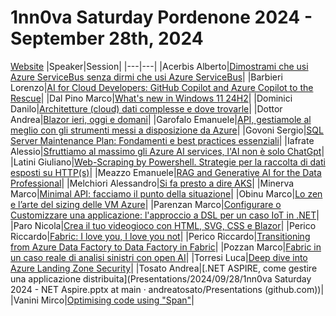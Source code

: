 # 1nn0va Saturday Pordenone 2024 - September 28th, 2024
[Website](https://1nn0vasat2024.1nn0va.it/)
|Speaker|Session|
|---|---|
|Acerbis Alberto|[Dimostrami che usi Azure ServiceBus senza dirmi che usi Azure ServiceBus]()|
|Barbieri Lorenzo|[AI for Cloud Developers: GitHub Copilot and Azure Copilot to the Rescue](https://github.com/geniodelmale/Presentations/tree/main/2024/09/28%20-%201nn0va%20Saturday)|
|Dal Pino Marco|[What's new in Windows 11 24H2](https://github.com/dpcons/DPCons/blob/main/TechSessions/20240928-1nn0vaSaturday-Pordenone.md)|
|Dominici Danilo|[Architetture (cloud) dati complesse e dove trovarle](https://github.com/ddominici/Presentations/tree/main/2024/1nn0va%20Saturday%20Pordenone)|
|Dottor Andrea|[Blazor ieri, oggi e domani](https://github.com/andreadottor/blazor-ieri-oggi-domani/blob/5ba31dc03c946f8bc74a3e03e3c06b08f82408b4/20240928_1nn0va_saturday_Blazor%20iero%20oggi%20domani.pdf)|
|Garofalo Emanuele|[API, gestiamole al meglio con gli strumenti messi a disposizione da Azure]()|
|Govoni Sergio|[SQL Server Maintenance Plan: Fondamenti e best practices essenziali](https://github.com/segovoni/sql-server-demos/tree/master/1nn0vasaturday/2024/sql-server-maintenance-plan-fundamentals-and-best-practices)|
|Iafrate Alessio|[Sfruttiamo al massimo gli Azure AI services, l'AI non è solo ChatGpt](https://acquariusoft-my.sharepoint.com/:p:/g/personal/alessio_acquariusoft_onmicrosoft_com/EQXDsiTpgFZAiZzMEx5Uq9ABSiCgtMLJ_TvMyzB9ctaiEQ?e=NvVtEO)|
|Latini Giuliano|[Web-Scraping by Powershell. Strategie per la raccolta di dati esposti su HTTP(s)](https://github.com/giulianolatini/1nn0vaSaturday2024.git)|
|Meazzo Emanuele|[RAG and Generative AI for the Data Professional]()|
|Melchiori Alessandro|[Si fa presto a dire AKS]()|
|Minerva Marco|[Minimal API: facciamo il punto della situazione](https://1drv.ms/p/s!Aj5GOysOGfFKnKVJ638_o2a8WuLDzA?e=hJUsQf)|
|Obinu Marco|[Lo zen e l’arte del sizing delle VM Azure]()|
|Parenzan Marco|[Configurare o Customizzare una applicazione: l'approccio a DSL per un caso IoT in .NET](https://github.com/marcoparenzan/DomainIoTScripting)|
|Paro Nicola|[Crea il tuo videogioco con HTML, SVG, CSS e Blazor](https://github.com/nicolaparo/1nn0vasat24)|
|Perico Riccardo|[Fabric: I love you, I love you not](https://github.com/R1k91/CommunityEvents/tree/main/2024/1nn0vaSaturday2024)|
|Perico Riccardo|[Transitioning from Azure Data Factory to Data Factory in Fabric]()|
|Pozzan Marco|[Fabric in un caso reale di analisi sinistri con open AI](https://github.com/marcopozzan/Conferenze/tree/main/2024/1nn0vasat2024)|
|Torresi Luca|[Deep dive into Azure Landing Zone Security]()|
|Tosato Andrea|[.NET ASPIRE, come gestire una applicazione distribuita](Presentations/2024/09/28/1nn0va Saturday 2024 - NET Aspire.pptx at main · andreatosato/Presentations (github.com))|
|Vanini Mirco|[Optimising code using "Span"](https://github.com/MircoVanini/1nn0va_Saturday_28_09_2024)|
